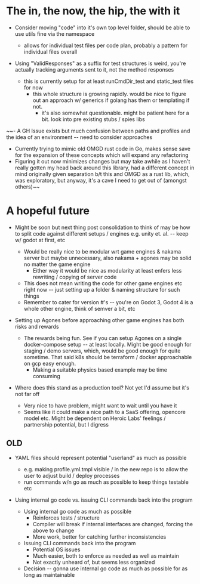 # The in, the now, the hip, the with it

- Consider moving "code" into it's own top level folder, should be able to use utils fine via the namespace
  - allows for individual test files per code plan, probably a pattern for individual files overall


- Using "ValidResponses" as a suffix for test structures is weird, you're actually tracking arguments sent to it, not the method responses
  - this is currently setup for at least runCmdDir_test and static_test files for now
    - this whole structure is growing rapidly. would be nice to figure out an approach w/ generics if golang has them or templating if not.
      - it's also somewhat questionable. might be patient here for a bit. look into pre existing stubs / spies libs


~~- A GH Issue exists but much confusion between paths and profiles and the idea of an environment -- need to consider approaches
  - Currently trying to mimic old OMGD rust code in Go, makes sense save for the expansion of these concepts which will expand any refactoring
  - Figuring it out now minimizes changes but may take awhile as I haven't really gotten my head back around this library, had a different concept in mind originally given separation b/t this and OMGD as a rust lib, which, was exploratory, but anyway, it's a cave I need to get out of (amongst others)~~





# A hopeful future

- Might be soon but next thing post consolidation to think of may be how to split code against different setups / engines e.g. unity et. al. -- keep w/ godot at first, etc
  - Would be really nice to be modular wrt game engines & nakama server but maybe unnecessary, also nakama + agones may be solid no matter the game engine
    - Either way it would be nice as modularity at least enfers less rewriting / copying of server code
  - This does not mean writing the code for other game engines etc right now -- just setting up a folder & naming structure for such things
  - Remember to cater for version #'s -- you're on Godot 3, Godot 4 is a whole other engine, think of semver a bit, etc


- Setting up Agones before approaching other game engines has both risks and rewards
  - The rewards being fun. See if you can setup Agones on a single docker-compose setup -- at least locally. Might be good enough for staging / demo servers, which, would be good enough for quite sometime. That said k8s should be terraform / docker approachable on gcp easy enough.
    - Making a suitable physics based example may be time consuming


- Where does this stand as a production tool? Not yet I'd assume but it's not far off
  - Very nice to have problem, might want to wait until you have it
  - Seems like it could make a nice path to a SaaS offering, opencore model etc. Might be dependent on Heroic Labs' feelings / partnership potential, but I digress





## OLD

- YAML files should represent potential "userland" as much as possible
  - e.g. making profile.yml.tmpl visible / in the new repo is to allow the user to adjust build / deploy processes
  - run commands w/n go as much as possible to keep things testable etc


- Using internal go code vs. issuing CLI commands back into the program
  - Using internal go code as much as possible
    - Reinforces tests / structure
    - Compiler will break if internal interfaces are changed, forcing the above to change
    - More work, better for catching further inconsistencies
  - Issuing CLI commands back into the program
    - Potential OS issues
    - Much easier, both to enforce as needed as well as maintain
    - Not exactly unheard of, but seems less organized
  - Decision -- gonna use internal go code as much as possible for as long as maintainable
